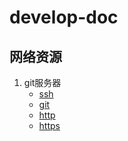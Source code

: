 develop-doc
===========

## 网络资源

1. git服务器 
    * [ssh](ssh://git.myrsoft.net)
    * [git](git.myrsoft.net) 
    * [http](http://git.myrsoft.net) 
    * [https](https://git.myrsoft.net)
